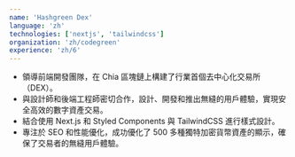 ```yaml
---
name: 'Hashgreen Dex'
language: 'zh'
technologies: ['nextjs', 'tailwindcss']
organization: 'zh/codegreen'
experience: 'zh/6'
---
```


- 領導前端開發團隊，在 Chia 區塊鏈上構建了行業首個去中心化交易所（DEX）。
- 與設計師和後端工程師密切合作，設計、開發和推出無縫的用戶體驗，實現安全高效的數字資產交易。
- 結合使用 Next.js 和 Styled Components 與 TailwindCSS 進行樣式設計。
- 專注於 SEO 和性能優化，成功優化了 500 多種獨特加密貨幣資產的顯示，確保了交易者的無縫用戶體驗。
